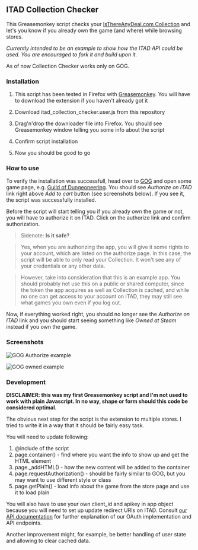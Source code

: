 ## ITAD Collection Checker

This Greasemonkey script checks your [IsThereAnyDeal.com Collection](http://isthereanydeal.com/collection/)
and let's you know if you already own the game (and where) while browsing stores.

*Currently intended to be an example to show how the ITAD API could be used. You are encouraged to fork it and build upon it.*

As of now Collection Checker works only on GOG.

### Installation

1. This script has been tested in Firefox with [Greasemonkey](https://addons.mozilla.org/en-us/firefox/addon/greasemonkey/).
You will have to download the extension if you haven't already got it
 
2. Download itad_collection_checker.user.js from this repository

3. Drag'n'drop the downloader file into Firefox. You should see Greasemonkey window telling you some info about the script

4. Confirm script installation

5. Now you should be good to go

### How to use

To verify the installation was successfull, head over to [GOG](http://gog.com) and open some game page,
e.g. [Guild of Dungeoneering](http://www.gog.com/game/guild_of_dungeoneering). You should see *Authorize on ITAD*
link right above *Add to cart* button (see screenshots below). If you see it, the script was successfully installed.

Before the script will start telling you if you already own the game or not, you will have to authorize it on ITAD.
Click on the authorize link and confirm authorization.

> Sidenote: **Is it safe?**

> Yes, when you are authorizing the app, you will give it some rights to your account, which are listed on the authorize page.
In this case, the script will be able to only read your Collection. It won't see any of your credentials or any other data.
 
> However, take into consideration that this is an example app. You should probably not use this on a public or shared computer,
since the token the app acquires as well as Collection is cached, and while no one can get access to your account on ITAD,
they may still see what games you own even if you log out.

Now, if everything worked right, you should no longer see the *Authorize on ITAD* link and you should start seeing
something like *Owned at Steam* instead if you own the game.


### Screenshots

![GOG Authorize example](https://raw.githubusercontent.com/tfedor/itad_collection_checker/master/screenshots/authorize.png)

![GOG owned example](https://raw.githubusercontent.com/tfedor/itad_collection_checker/master/screenshots/owned.png)

### Development

**DISCLAIMER: this was my first Greasemonkey script and I'm not used to work with plain Javascript.
In no way, shape or form should this code be considered optimal.**

The obvious next step for the script is the extension to multiple stores. I tried to write it in a way that it should be fairly easy task.

You will need to update following:

1. @include of the script
2. page.container() - find where you want the info to show up and get the HTML element
3. page._addHTML() - how the new content will be added to the container
4. page.requestAuthorization() - should be fairly similar to GOG, but you may want to use different style or class
5. page.getPlain() - load info about the game from the store page and use it to load plain

You will also have to use your own client_id and apikey in app object because you will need to
set up update redirect URIs on ITAD. Consult [our API documentation](http://docs.itad.apiary.io) for further explanation of our OAuth implementation
and API endpoints.

Another improvement might, for example, be better handling of user state and allowing to clear cached data.
